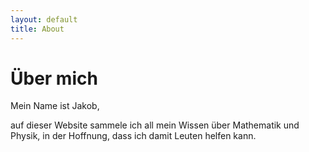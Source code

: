 ```yaml
---
layout: default
title: About
---
```

# Über mich

Mein Name ist Jakob, 

auf dieser Website sammele ich all mein Wissen über Mathematik und Physik, in der Hoffnung, dass ich damit Leuten helfen kann.
